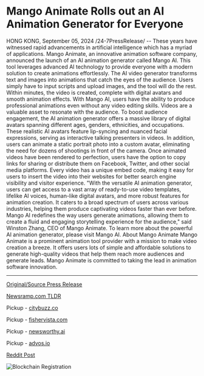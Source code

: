 # Mango Animate Rolls out an AI Animation Generator for Everyone

HONG KONG, September 05, 2024 /24-7PressRelease/ -- These years have witnessed rapid advancements in artificial intelligence which has a myriad of applications. Mango Animate, an innovative animation software company, announced the launch of an AI animation generator called Mango AI. This tool leverages advanced AI technology to provide everyone with a modern solution to create animations effortlessly.  The AI video generator transforms text and images into animations that catch the eyes of the audience. Users simply have to input scripts and upload images, and the tool will do the rest. Within minutes, the video is created, complete with digital avatars and smooth animation effects. With Mango AI, users have the ability to produce professional animations even without any video editing skills.  Videos are a valuable asset to resonate with the audience. To boost audience engagement, the AI animation generator offers a massive library of digital avatars spanning different ages, genders, ethnicities, and occupations. These realistic AI avatars feature lip-syncing and nuanced facial expressions, serving as interactive talking presenters in videos. In addition, users can animate a static portrait photo into a custom avatar, eliminating the need for dozens of shootings in front of the camera.  Once animated videos have been rendered to perfection, users have the option to copy links for sharing or distribute them on Facebook, Twitter, and other social media platforms. Every video has a unique embed code, making it easy for users to insert the video into their websites for better search engine visibility and visitor experience.  "With the versatile AI animation generator, users can get access to a vast array of ready-to-use video templates, lifelike AI voices, human-like digital avatars, and more robust features for animation creation. It caters to a broad spectrum of users across various industries, helping them produce captivating videos faster than ever before. Mango AI redefines the way users generate animations, allowing them to create a fluid and engaging storytelling experience for the audience," said Winston Zhang, CEO of Mango Animate.  To learn more about the powerful AI animation generator, please visit Mango AI.  About Mango Animate Mango Animate is a prominent animation tool provider with a mission to make video creation a breeze. It offers users lots of simple and affordable solutions to generate high-quality videos that help them reach more audiences and generate leads. Mango Animate is committed to taking the lead in animation software innovation. 

---

[Original/Source Press Release](https://www.24-7pressrelease.com/press-release/514013/mango-animate-rolls-out-an-ai-animation-generator-for-everyone)
                    

[Newsramp.com TLDR](https://newsramp.com/curated-news/mango-animate-launches-groundbreaking-ai-animation-generator/53d7b1cb3e50123dd381f65102615eb9) 


Pickup - [citybuzz.co](https://citybuzz.co/2024/09/05/mango-animate-introduces-ai-powered-animation-generator-for-effortless-video-creation)

Pickup - [fishervista.com](https://fishervista.com/en/mango-animate-launches-ai-animation-generator-for-effortless-video-creation/20246536)

Pickup - [newsworthy.ai](https://newsworthy.ai/en/mango-animate-introduces-ai-powered-animation-generator-for-effortless-video-creation/20246536)

Pickup - [advos.io](https://advos.io/en/mango-animate-introduces-ai-animation-generator/20246536)
 



[Reddit Post](https://www.reddit.com/r/technology_press/comments/1f9gwjp/mango_animate_launches_groundbreaking_ai/) 



![Blockchain Registration](https://cdn.newsramp.app/24-7PressRelease/qrcode/249/5/mossVOkb.webp)